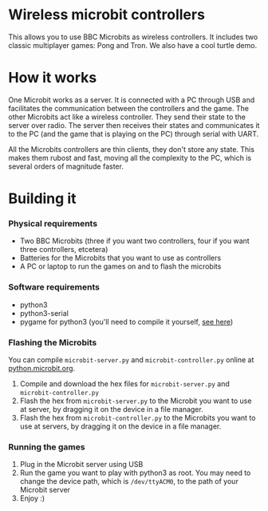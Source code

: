 # Wireless microbit controllers

This allows you to use BBC Microbits as wireless controllers. It
includes two classic multiplayer games: Pong and Tron. We also have a
cool turtle demo.

# How it works

One Microbit works as a server. It is connected with a PC through USB
and facilitates the communication between the controllers and the
game. The other Microbits act like a wireless controller. They send
their state to the server over radio. The server then receives their
states and communicates it to the PC (and the game that is playing on
the PC) through serial with UART.

All the Microbits controllers are thin clients, they don't store any
state. This makes them rubost and fast, moving all the complexity to
the PC, which is several orders of magnitude faster.

# Building it

### Physical requirements

* Two BBC Microbits (three if you want two controllers, four if you
want three controllers, etcetera)
* Batteries for the Microbits that you want to use as controllers
* A PC or laptop to run the games on and to flash the microbits

### Software requirements

* python3
* python3-serial
* pygame for python3 (you'll need to compile it yourself,
[see here](http://askubuntu.com/questions/401342/how-to-download-pygame-in-python3-3))

### Flashing the Microbits

You can compile `microbit-server.py` and `microbit-controller.py`
online at
[python.microbit.org](http://python.microbit.org/editor.html#).

1. Compile and download the hex files for `microbit-server.py` and
`microbit-controller.py`
2. Flash the hex from `microbit-server.py` to the Microbit you want to
use at server, by dragging it on the device in a file manager.
3. Flash the hex from `microbit-controller.py` to the Microbits you
want to use at servers, by dragging it on the device in a file
manager.


### Running the games

1. Plug in the Microbit server using USB
2. Run the game you want to play with python3 as root. You may need to
change the device path, which is `/dev/ttyACM0`, to the path of your
Microbit server
3. Enjoy :)
